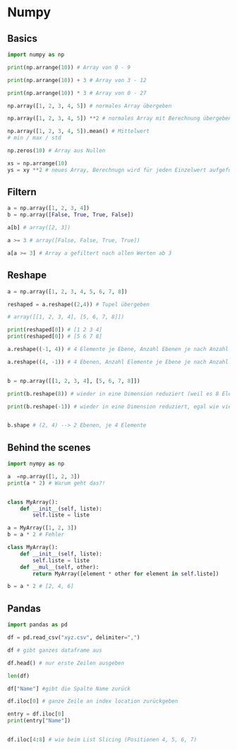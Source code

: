 # Numpy

## Basics

```python
import numpy as np

print(np.arrange(10)) # Array von 0 - 9

print(np.arrange(10)) + 3 # Array von 3 - 12

print(np.arrange(10)) * 3 # Array von 0 - 27

np.array([1, 2, 3, 4, 5]) # normales Array übergeben

np.array([1, 2, 3, 4, 5]) **2 # normales Array mit Berechnung übergeben...

np.array([1, 2, 3, 4, 5]).mean() # Mittelwert
# min / max / std

np.zeros(10) # Array aus Nullen

xs = np.arrange(10)
ys = xy **2 # neues Array, Berechnugn wird für jeden Einzelwert aufgeführt

```

## Filtern

```python
a = np.array([1, 2, 3, 4])
b = np.array([False, True, True, False])

a[b] # array([2, 3])

a >= 3 # array([False, False, True, True])

a[a >= 3] # Array a gefiltert nach allen Werten ab 3
```

## Reshape

```python
a = np.array([1, 2, 3, 4, 5, 6, 7, 8])

reshaped = a.reshape((2,4)) # Tupel übergeben

# array([[1, 2, 3, 4], [5, 6, 7, 8]])

print(reshaped[0]) # [1 2 3 4]
print(reshaped[0]) # [5 6 7 8]

a.reshape((-1, 4)) # 4 Elemente je Ebene, Anzahl Ebenen je nach Anzahl der Elemente in a

a.reshape((4, -1)) # 4 Ebenen, Anzahl Elemente je Ebene je nach Anzahl der Elemente in a


b = np.array([[1, 2, 3, 4], [5, 6, 7, 8]])

print(b.reshape(8)) # wieder in eine Dimension reduziert (weil es 8 Elemente sind) [1 2 3 4 5 6 7 8]

print(b.reshape(-1)) # wieder in eine Dimension reduziert, egal wie viele Elemente da sind


b.shape # (2, 4) --> 2 Ebenen, je 4 Elemente

```

## Behind the scenes

```python
import nympy as np

a  =np.array([1, 2, 3])
print(a * 2) # Warum geht das?!


class MyArray():
    def __init__(self, liste):
        self.liste = liste

a = MyArray([1, 2, 3])
b = a * 2 # Fehler

class MyArray():
    def __init__(self, liste):
        self.liste = liste
    def __mul__(self, other):
        return MyArray([element * other for element in self.liste])

b = a * 2 # [2, 4, 6]

```

## Pandas

```python
import pandas as pd

df = pd.read_csv("xyz.csv", delimiter=",")

df # gibt ganzes dataframe aus

df.head() # nur erste Zeilen ausgeben

len(df)

df["Name"] #gibt die Spalte Name zurück

df.iloc[0] # ganze Zeile an index location zurückgeben

entry = df.iloc[0]
print(entry["Name"])


df.iloc[4:8] # wie beim List Slicing (Positionen 4, 5, 6, 7)




```

```python
```

```python
```

```python
```

```python
```

```python
```

```python
```

```python
```

```python
```

```python
```

```python
```

```python
```

```python
```

```python
```

```python
```

```python
```

```python
```

```python
```
